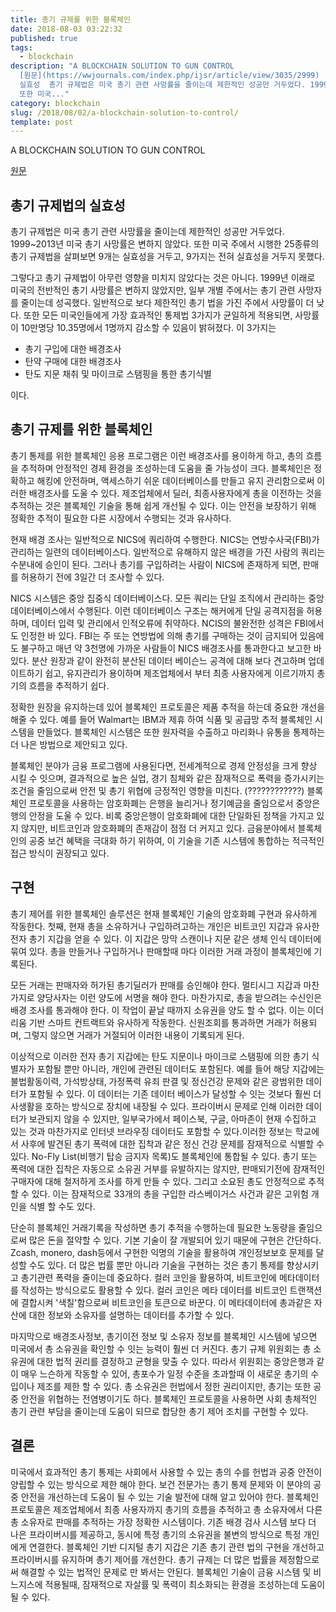 ```yaml
---
title: 총기 규제를 위한 블록체인
date: 2018-08-03 03:22:32
published: true
tags:
  - blockchain
description: "A BLOCKCHAIN SOLUTION TO GUN CONTROL
  [원문](https://wwjournals.com/index.php/ijsr/article/view/3035/2999)  ## 총기 규제법의
  실효성  총기 규제법은 미국 총기 관련 사망률을 줄이는데 제한적인 성공만 거두었다. 1999~2013년 미국 총기 사망률은 변하지 않았다.
  또한 미국..."
category: blockchain
slug: /2018/08/02/a-blockchain-solution-to-control/
template: post
---
```

A BLOCKCHAIN SOLUTION TO GUN CONTROL

[원문](https://wwjournals.com/index.php/ijsr/article/view/3035/2999)

## 총기 규제법의 실효성

총기 규제법은 미국 총기 관련 사망률을 줄이는데 제한적인 성공만 거두었다. 1999~2013년 미국 총기 사망률은 변하지 않았다. 또한 미국 주에서 시행한 25종류의 총기 규제법을 살펴보면 9개는 실효성을 거두고, 9가지는 전혀 실효성을 거두지 못했다.

그렇다고 총기 규제법이 아무런 영향을 미치지 않았다는 것은 아니다. 1999년 이래로 미국의 전반적인 총기 사망률은 변하지 않았지만, 일부 개별 주에서는 총기 관련 사망자를 줄이는데 성곡했다. 일반적으로 보다 제한적인 총기 법을 가진 주에서 사망률이 더 낮다. 또한 모든 미국인들에게 가장 효과적인 통제법 3가지가 균일하게 적용되면, 사망률이 10만명당 10.35명에서 1명까지 감소할 수 있음이 밝혀졌다. 이 3가지는

- 총기 구입에 대한 배경조사
- 탄약 구매에 대한 배경조사
- 탄도 지문 채취 및 마이크로 스탬핑을 통한 총기식별

이다.

## 총기 규제를 위한 블록체인

총기 통제를 위한 블록체인 응용 프로그램은 이런 배경조사를 용이하게 하고, 총의 흐름을 추적하며 안정적인 경제 환경을 조성하는데 도움을 줄 가능성이 크다. 블록체인은 정확하고 해킹에 안전하며, 액세스하기 쉬운 데이터베이스를 만들고 유지 관리함으로써 이러한 배경조사를 도울 수 있다. 제조업체에서 딜러, 최종사용자에게 총을 이전하는 것을 추적하는 것은 블록체인 기술을 통해 쉽게 개선될 수 있다. 이는 안전을 보장하기 위해 정확한 추적이 필요한 다른 시장에서 수행되는 것과 유사하다. 

현재 배경 조사는 일반적으로 NICS에 쿼리하여 수행한다. NICS는 연방수사국(FBI)가 관리하는 일련의 데이터베이스다. 일반적으로 유해하지 않은 배경을 가진 사람의 쿼리는 수분내에 승인이 된다. 그러나 총기를 구입하려는 사람이 NICS에 존재하게 되면, 판매를 허용하기 전에 3일간 더 조사할 수 있다.

NICS 시스템은 중앙 집중식 데이터베이스다. 모든 쿼리는 단일 조직에서 관리하는 중앙 데이터베이스에서 수행된다. 이런 데이터베이스 구조는 해커에게 단일 공격지점을 허용하며, 데이터 입력 및 관리에서 인적오류에 취약하다. NCIS의 불완전한 성격은 FBI에서도 인정한 바 있다. FBI는 주 또는 연방법에 의해 총기를 구매하는 것이 금지되어 있음에도 불구하고 매년 약 3천명에 가까운 사람들이 NICS 배경조사를 통과한다고 보고한 바 있다. 분산 원장과 같이 완전히 분산된 데이터 베이슨느 공격에 대해 보다 견고하며 업데이트하기 쉽고, 유지관리가 용이하며 제조업체에서 부터 최종 사용자에게 이르기까지 총기의 흐름을 추적하기 쉽다.

정확한 원장을 유지하는데 있어 블록체인 프로토콜은 제품 추적을 하는데 중요한 개선을 해줄 수 있다. 예를 들어 Walmart는 IBM과 제휴 하여 식품 및 공급망 추적 블록체인 시스템을 만들었다. 블록체인 시스템은 또한 원자력을 수출하고 마리화나 유통을 통제하는 더 나은 방법으로 제안되고 있다.

블록체인 분야가 금융 프로그램에 사용된다면, 전세계적으로 경제 안정성을 크게 향상 시킬 수 잇으며, 결과적으로 높은 실업, 경기 침체와 같은 잠재적으로 폭력을 증가시키는 조건을 줄임으로써 안전 및 총기 위협에 긍정적인 영향을 미친다. (????????????) 블록체인 프로토콜을 사용하는 암호화폐는 은행을 늘리거나 정기예금을 줄임으로서 중앙은행의 안정을 도울 수 있다. 비록 중앙은행이 암호화폐에 대한 단일화된 정책을 가지고 있지 않지만, 비트코인과 암호화폐의 존재감이 점점 더 커지고 있다.  금융분야에서 블록체인의 공중 보건 혜택을 극대화 하기 위하여, 이 기술을 기존 시스템에 통합하는 적극적인 접근 방식이 권장되고 있다.

## 구현

총기 제어를 위한 블록체인 솔루션은 현재 블록체인 기술의 암호화폐 구현과 유사하게 작동한다. 첫째, 현재 총을 소유하거나 구입하려고하는 개인은 비트코인 지갑과 유사한 전자 총기 지갑을 얻을 수 있다. 이 지갑은 망막 스캔이나 지문 같은 생체 인식 데이터에 묶여 있다. 총을 만들거나 구입하거나 판매할때 마다 이러한 거래 과정이 블록체인에 기록된다.

모든 거래는 판매자와 허가된 총기딜러가 판매를 승인해야 한다. 멀티시그 지갑과 마찬가지로 양당사자는 이런 양도에 서명을 해야 한다. 마찬가지로, 총을 받으려는 수신인은 배경 조사를 통과해야 한다. 이 작업이 끝날 때까지 소유권을 양도 할 수 없다. 이는 이더리움 기반 스마트 컨트랙트와 유사하게 작동한다. 신원조회를 통과하면 거래가 허용되며, 그렇지 않으면 거래가 거절되어 이러한 내용이 기록되게 된다.

이상적으로 이러한 전자 총기 지갑에는 탄도 지문이나 마이크로 스탬핑에 의한 총기 식별자가 포함될 뿐만 아니라, 개인에 관련된 데이터도 포함된다. 예를 들어 해당 지갑에는 불법활동이력, 가석방상태, 가정폭력 유죄 판결 및 정신건강 문제와 같은 광범위한 데이터가 포함될 수 있다. 이 데이터는 기존 데이터 베이스가 달성할 수 잇는 것보다 훨씬 더 사생활을 호하는 방식으로 장치에 내장될 수 있다. 프라이버시 문제로 인해 이러한 데이터가 보관되지 않을 수 있지만, 일부국가에서 페이스북, 구글, 아마존이 현재 수집하고 있는 것과 마찬가지로 인터넷 브라우징 데이터도 포함할 수 있다.이러한 정보는 학교에서 사후에 발견된 총기 폭력에 대한 집착과 같은 정신 건강 문제를 잠재적으로 식별할 수 있다. No-Fly List(비행기 탑승 금지자 목록)도 블록체인에 통합될 수 있다. 총기 또는 폭력에 대한 집착은 자동으로 소유권 거부를 유발하지는 않지만, 판매되기전에 잠재적인 구매자에 대해 철저하게 조사를 하게 만들 수 있다. 그리고 소요된 총도 안정적으로 추적할 수 있다. 이는 잠재적으로 33개의 총을 구입한 라스베이거스 사건과 같은 고위험 개인을 식별 할 수도 있다.

단순히 블록체인 거래기록을 작성하면 총기 추적을 수행하는데 필요한 노동량을 줄임으로써 많은 돈을 절약할 수 있다. 기본 기술이 잘 개발되어 있기 때문에 구현은 간단하다. Zcash, monero, dash등에서 구현한 익명의 기술을 활용하여 개인정보보호 문제를 달성할 수도 있다. 더 많은 법률 뿐만 아니라 기술을 구현하는 것은 총기 통제를 향상시키고 총기관련 폭력을 줄이는데 중요하다. 컬러 코인을 활용하여, 비트코인에 메타데이터를 작성하는 방식으로도 활용할 수 있다. 컬러 코인은 메타 데이터를 비트코인 트랜잭션에 결합시켜 '색칠'함으로써 비트코인을 토큰으로 바꾼다. 이 메타데이터에 총과같은 자산에 대한 정보와 소유자를 설명하는 데이터를 추가할 수 있다.

마지막으로 배경조사정보, 총기이전 정보 및 소유자 정보를 블록체인 시스템에 넣으면 미국에서 총 소유권을 확인할 수 잇는 능력이 훨씬 더 커진다. 총기 규제 위원회는 총 소유권에 대한 법적 권리를 결정하고 균형을 맞출 수 있다. 따라서 위원회는 중앙은행과 같이 매우 느슨하게 작동할 수 있어, 총포수가 일정 수준을 초과할때 이 새로운 총기의 수입이나 제조를 제한 할 수 있다. 총 소유권은 헌법에서 정한 권리이지만, 총기는 또한 공중 안전을 위협하는 전염병이기도 하다. 블록체인 프로토콜을 사용하면 사회 총체적인 총기 관련 부담을 줄이는데 도움이 되므로 합당한 총기 제어 조치를 구현할 수 있다.

## 결론

미국에서 효과적인 총기 통제는 사회에서 사용할 수 있는 총의 수를 헌법과 공중 안전이 양립할 수 있는 방식으로 제한 해야 한다. 보건 전문가는 총기 통제 문제와 이 분야의 공중 안전을 개선하는데 도움이 될 수 있는 기술 발전에 대해 알고 있어야 한다. 블록체인 프로토콜은 제조업체에서 최종 사용자까지 총기의 흐름을 추적하고 총 소유자에서 다른 총 소유자로 판매를 추적하는 가장 정확한 시스템이다. 기존 배경 검사 시스템 보다 더 나은 프라이버시를 제공하고, 동시에 특정 총기의 소유권을 불변의 방식으로 특정 개인에게 연결한다. 블록체인 기반 디지털 총기 지갑은 기존 총기 관련 법의 구현을 개선하고 프라이버시를 유지하며 총기 제어를 개선한다. 총기 규제는 더 많은 법률을 제정함으로써 해결할 수 있는 법적인 문제로 만 봐서는 안된다. 블록체인 기술이 금융 시스템 및 비느지스에 적용될때, 잠재적으로 자살률 및 폭력이 최소화되는 환경을 조성하는데 도움이 될 수 있다.